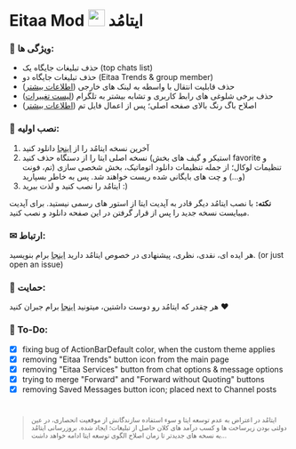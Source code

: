 

# Eitaa Mod <img src="https://eitaa.com/assets/images/logos/site-logo-larg.png" width="30" /> ایتامُد

### 🌟 ویژگی ها:
- حذف تبلیغات جایگاه یک (top chats list)
- حذف تبلیغات جایگاه دو (Eitaa Trends & group member)
- حذف قابلیت انتقال با واسطه به لینک های خارجی ([اطلاعات بیشتر](differences/ExternalLinkRedirect.md))
- حذف برخی شلوغی های رابط کاربری و تشابه بیشتر به تلگرام ([لیست تغییرات](differences/UIsimplification.md))
- اصلاح باگ رنگ بالای صفحه اصلی؛ پس از اعمال فایل تم ([اطلاعات بیشتر](differences/ThemeFixed.md))

### 📲 نصب اولیه:

1. آخرین نسخه ایتامُد را از [اینجا](https://github.com/cigeration/eitaa-mod/releases) دانلود کنید
2. نسخه اصلی ایتا را از دستگاه حذف کنید (استیکر و گیف های بخش favorite و تنظیمات لوکال؛ از جمله تنظیمات دانلود اتوماتیک، بخش شخصی سازی (تم، فونت و...) و چت های بایگانی شده ریست خواهند شد. پس به خاطر بسپارید)
3. ایتامُد را نصب کنید و لذت ببرید :)



**نکته:** با نصب ایتامُد دیگر قادر به آپدیت ایتا از استور های رسمی نیستید. برای آپدیت میبایست نسخه جدید را پس از قرار گرفتن در این صفحه دانلود و نصب کنید.

### ✉ ارتباط:
هر ایده ای، نقدی، نظری، پیشنهادی در خصوص ایتامُد دارید [اینجا](https://veilmsg.pythonanywhere.com/user/cigeration) برام بنویسید. (or just open an issue)

### 💸 حمایت:
هر چقدر که ایتامُد رو دوست داشتین، میتونید [اینجا](https://mehremahdavi.ir/) برام جبران کنید ❤

### 📄 To-Do:
- [x] fixing bug of ActionBarDefault color, when the custom theme applies
- [x] removing "Eitaa Trends" button icon from the main page
- [x] removing "Eitaa Services" button from chat options & message options
- [x] trying to merge "Forward" and "Forward without Quoting" buttons
- [x] removing Saved Messages button icon; placed next to Channel posts 

# 

><sup>ایتامُد در اعتراض به عدم توسعه ایتا و سوء استفاده سازندگانش از موقعیت انحصاری، در عین دولتی بودن زیرساخت ها و کسب درآمد های کلان حاصل از تبلیغات؛ ایجاد شده. بروزرسانی ایتامُد به نسخه های جدیدتر تا زمان اصلاح الگوی توسعه ایتا ادامه خواهد داشت...</sup>
